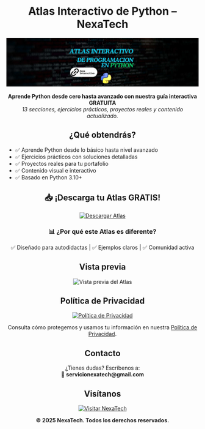 <h1 align="center"> Atlas Interactivo de Python – NexaTech</h1>

<p align="center">
  <img src="img/Baner1.jpg" alt="Vista previa del Atlas" width="600"/>
</p>


<p align="center">
  <strong>Aprende Python desde cero hasta avanzado con nuestra guía interactiva GRATUITA</strong><br>
  <em>13 secciones, ejercicios prácticos, proyectos reales y contenido actualizado.</em>
</p>


<h2 align="center"> ¿Qué obtendrás?</h2>

<ul>
  <li>✅ Aprende Python desde lo básico hasta nivel avanzado</li>
  <li>✅ Ejercicios prácticos con soluciones detalladas</li>
  <li>✅ Proyectos reales para tu portafolio</li>
  <li>✅ Contenido visual e interactivo</li>
  <li>✅ Basado en Python 3.10+</li>
</ul>


<h2 align="center">📥 ¡Descarga tu Atlas GRATIS!</h2>

<p align="center">
  <a href="https://forms.gle/TU_FORMULARIO" target="_blank">
    <img src="https://img.shields.io/badge/📚%20Obtener%20Atlas-28a745?style=for-the-badge&logo=python&logoColor=white" alt="Descargar Atlas">
  </a>
</p>


<h3 align="center">📊 ¿Por qué este Atlas es diferente?</h3>

<p align="center">
  ✅ Diseñado para autodidactas | ✅ Ejemplos claros | ✅ Comunidad activa
</p>



<h2 align="center"> Vista previa</h2>

<p align="center">
  <img src="https://your-image-url-here" alt="Vista previa del Atlas" width="600"/>
</p>



<h2 align="center"> Política de Privacidad</h2>

<p align="center">
  <a href="docs/politicas-privacidad.md" target="_blank">
    <img src="https://img.shields.io/badge/%20Ver%20Política%20de%20Privacidad-0078D7?style=for-the-badge" alt="Política de Privacidad">
  </a>
</p>

<p align="center">
  Consulta cómo protegemos y usamos tu información en nuestra
  <a href="docs/politicas-privacidad.md">Política de Privacidad</a>.
</p>



<h2 align="center"> Contacto</h2>

<p align="center">
  ¿Tienes dudas? Escríbenos a:<br>
  📧 <strong>servicionexatech@gmail.com</strong>
</p>



<h2 align="center"> Visítanos</h2>

<p align="center">
  <a href="https://www.nexatech.org" target="_blank">
    <img src="https://img.shields.io/badge/%20Visitar%20NexaTech-ff9800?style=for-the-badge&logo=google-chrome&logoColor=white" alt="Visitar NexaTech">
  </a>
</p>



<p align="center"><strong>© 2025 NexaTech. Todos los derechos reservados.</strong></p>
